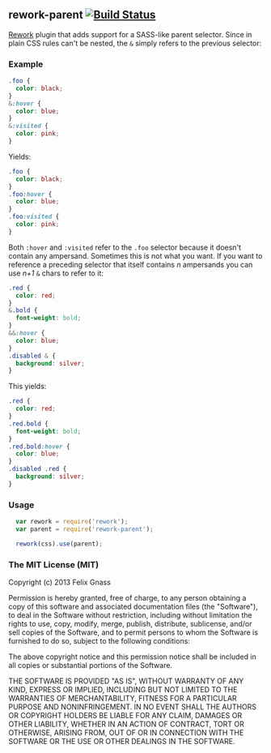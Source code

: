 ## rework-parent [![Build Status](https://travis-ci.org/fgnass/rework-parent.png)](https://travis-ci.org/fgnass/rework-parent)

[Rework](https://github.com/visionmedia/rework) plugin that adds support for
a SASS-like parent selector. Since in plain CSS rules can't be nested, the `&`
simply refers to the previous selector:

### Example

```css
.foo {
  color: black;
}
&:hover {
  color: blue;
}
&:visited {
  color: pink;
}
```

Yields:

```css
.foo {
  color: black;
}
.foo:hover {
  color: blue;
}
.foo:visited {
  color: pink;
}
```

Both `:hover` and `:visited` refer to the `.foo` selector because it doesn't
contain any ampersand. Sometimes this is not what you want. If you want to
reference a preceding selector that itself contains _n_ ampersands you can
use _n+1_ `&` chars to refer to it:

```css
.red {
  color: red;
}
&.bold {
  font-weight: bold;
}
&&:hover {
  color: blue;
}
.disabled & {
  background: silver;
}
```

This yields:

```css
.red {
  color: red;
}
.red.bold {
  font-weight: bold;
}
.red.bold:hover {
  color: blue;
}
.disabled .red {
  background: silver;
}
```


### Usage

```js
  var rework = require('rework');
  var parent = require('rework-parent');

  rework(css).use(parent);
```

### The MIT License (MIT)

Copyright (c) 2013 Felix Gnass

Permission is hereby granted, free of charge, to any person obtaining a copy
of this software and associated documentation files (the "Software"), to deal
in the Software without restriction, including without limitation the rights
to use, copy, modify, merge, publish, distribute, sublicense, and/or sell
copies of the Software, and to permit persons to whom the Software is
furnished to do so, subject to the following conditions:

The above copyright notice and this permission notice shall be included in
all copies or substantial portions of the Software.

THE SOFTWARE IS PROVIDED "AS IS", WITHOUT WARRANTY OF ANY KIND, EXPRESS OR
IMPLIED, INCLUDING BUT NOT LIMITED TO THE WARRANTIES OF MERCHANTABILITY,
FITNESS FOR A PARTICULAR PURPOSE AND NONINFRINGEMENT. IN NO EVENT SHALL THE
AUTHORS OR COPYRIGHT HOLDERS BE LIABLE FOR ANY CLAIM, DAMAGES OR OTHER
LIABILITY, WHETHER IN AN ACTION OF CONTRACT, TORT OR OTHERWISE, ARISING FROM,
OUT OF OR IN CONNECTION WITH THE SOFTWARE OR THE USE OR OTHER DEALINGS IN
THE SOFTWARE.
